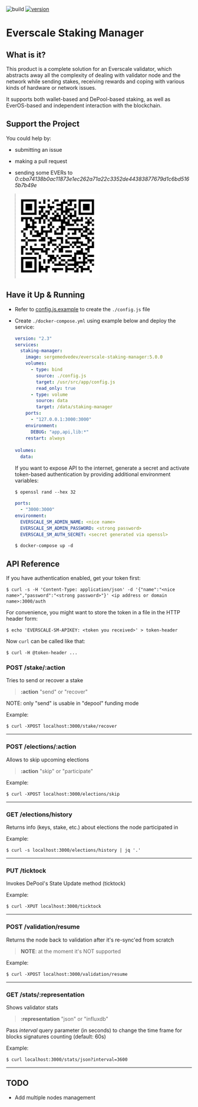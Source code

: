 ![build](https://img.shields.io/github/workflow/status/serge-medvedev/everscale-staking-manager/Publish%20Docker%20image)
[![version](https://img.shields.io/docker/v/sergemedvedev/everscale-staking-manager?sort=semver)](https://hub.docker.com/r/sergemedvedev/everscale-staking-manager/tags)

# Everscale Staking Manager

## What is it?

This product is a complete solution for an Everscale validator, which abstracts away all the complexity of dealing with validator node and the network while sending stakes, receiving rewards and coping with various kinds of hardware or network issues.

It supports both wallet-based and DePool-based staking, as well as EverOS-based and independent interaction with the blockchain.

## Support the Project
You could help by:
- submitting an issue
- making a pull request
- sending some EVERs to _0:cba74138b0ac11873e1ec262a71a22c3352de44383877679d1c6bd5165b7b49e_

  ![0:cba74138b0ac11873e1ec262a71a22c3352de44383877679d1c6bd5165b7b49e](gallery/wallet.png)

## Have it Up & Running

- Refer to [config.js.example](config.js.example) to create the `./config.js` file
- Create `./docker-compose.yml` using example below and deploy the service:
    ```yaml
    version: "2.3"
    services:
      staking-manager:
        image: sergemedvedev/everscale-staking-manager:5.0.0
        volumes:
          - type: bind
            source: ./config.js
            target: /usr/src/app/config.js
            read_only: true
          - type: volume
            source: data
            target: /data/staking-manager
        ports:
          - "127.0.0.1:3000:3000"
        environment:
          DEBUG: "app,api,lib:*"
        restart: always

    volumes:
      data:
    ```

  If you want to expose API to the internet, generate a secret and activate token-based authentication by providing additional environment variables:
    ```console
    $ openssl rand --hex 32
    ```
    ```yaml
    ports:
      - "3000:3000"
    environment:
      EVERSCALE_SM_ADMIN_NAME: <nice name>
      EVERSCALE_SM_ADMIN_PASSWORD: <strong password>
      EVERSCALE_SM_AUTH_SECRET: <secret generated via openssl>
    ```
    ```console
    $ docker-compose up -d
    ```

## API Reference

If you have authentication enabled, get your token first:
  ```console
  $ curl -s -H 'Content-Type: application/json' -d '{"name":"<nice name>","password":"<strong password>"}' <ip address or domain name>:3000/auth
  ```
For convenience, you might want to store the token in a file in the HTTP header form:
  ```console
  $ echo 'EVERSCALE-SM-APIKEY: <token you received>' > token-header
  ```
Now `curl` can be called like that:
  ```console
  $ curl -H @token-header ...
  ```

### POST /stake/:action
Tries to send or recover a stake

> __:action__ "send" or "recover"

NOTE: only "send" is usable in "depool" funding mode

Example:
```console
$ curl -XPOST localhost:3000/stake/recover
```
---

### POST /elections/:action
Allows to skip upcoming elections

> __:action__ "skip" or "participate"

Example:
```console
$ curl -XPOST localhost:3000/elections/skip
```
---

### GET /elections/history
Returns info (keys, stake, etc.) about elections the node participated in

Example:
```console
$ curl -s localhost:3000/elections/history | jq '.'
```
---

### PUT /ticktock
Invokes DePool's State Update method (ticktock)

Example:
```console
$ curl -XPUT localhost:3000/ticktock
```
---

### POST /validation/resume
Returns the node back to validation after it's re-sync'ed from scratch

> __NOTE__: at the moment it's NOT supported

Example:
```console
$ curl -XPOST localhost:3000/validation/resume
```
---

### GET /stats/:representation
Shows validator stats

> __:representation__ "json" or "influxdb"

Pass _interval_ query parameter (in seconds) to change the time frame for blocks signatures counting (default: 60s)

Example:
```console
$ curl localhost:3000/stats/json?interval=3600
```

---

## TODO

- Add multiple nodes management

